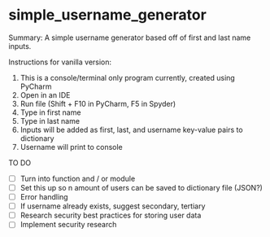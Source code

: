 # simple_username_generator
Summary: A simple username generator based off of first and last name inputs.

Instructions for vanilla version:

1. This is a console/terminal only program currently, created using PyCharm
2. Open in an IDE
3. Run file (Shift + F10 in PyCharm, F5 in Spyder)
4. Type in first name
5. Type in last name
6. Inputs will be added as first, last, and username key-value pairs to dictionary
7. Username will print to console

TO DO
- [ ] Turn into function and / or module
- [ ] Set this up so n amount of users can be saved to dictionary file (JSON?)
- [ ] Error handling
- [ ] If username already exists, suggest secondary, tertiary
- [ ] Research security best practices for storing user data
- [ ] Implement security research

